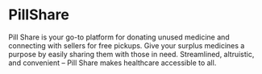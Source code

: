 # PillShare
Pill Share is your go-to platform for donating unused medicine and connecting with sellers for free pickups. Give your surplus medicines a purpose by easily sharing them with those in need. Streamlined, altruistic, and convenient – Pill Share makes healthcare accessible to all.
